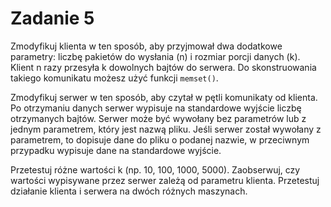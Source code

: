 # Zadanie 5

Zmodyfikuj klienta w ten sposób, aby przyjmował dwa dodatkowe parametry: liczbę pakietów do wysłania (n) i rozmiar porcji danych (k). Klient  n razy przesyła k dowolnych bajtów do serwera.  Do skonstruowania takiego komunikatu możesz użyć funkcji ```memset()```.

Zmodyfikuj serwer w ten sposób, aby czytał w pętli komunikaty od klienta. Po otrzymaniu danych serwer wypisuje na standardowe wyjście liczbę otrzymanych bajtów. Serwer może być wywołany bez parametrów lub z jednym parametrem, który jest nazwą pliku. Jeśli serwer został wywołany z parametrem, to dopisuje dane do pliku o podanej nazwie, w przeciwnym przypadku wypisuje dane na standardowe wyjście.

Przetestuj różne wartości k (np. 10, 100, 1000, 5000). Zaobserwuj, czy wartości wypisywane przez serwer zależą od parametru klienta. Przetestuj działanie klienta i serwera na dwóch różnych maszynach.
